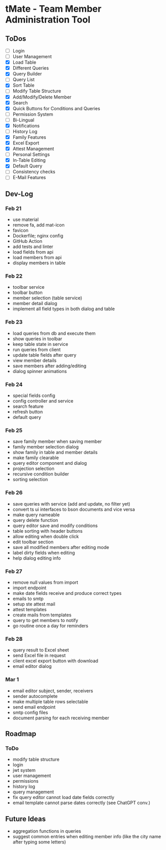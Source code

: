 # tMate - Team Member Administration Tool

## ToDos

 - [ ] Login
 - [ ] User Management
 - [x] Load Table
 - [x] Different Queries
 - [x] Query Builder
 - [ ] Query List
 - [x] Sort Table
 - [ ] Modify Table Structure
 - [x] Add/Modify/Delete Member
 - [x] Search
 - [x] Quick Buttons for Conditions and Queries
 - [ ] Permission System
 - [ ] Bi-Lingual
 - [x] Notifications
 - [ ] History Log
 - [x] Family Features
 - [x] Excel Export
 - [x] Attest Management
 - [ ] Personal Settings
 - [x] In-Table Editing
 - [x] Default Query
 - [ ] Consistency checks
 - [ ] E-Mail Features

## Dev-Log

### Feb 21

- use material
- remove fa, add mat-icon
- favicon
- Dockerfile; nginx config
- GitHub Action
- add tests and linter
- load fields from api
- load members from api
- display members in table

### Feb 22

- toolbar service
- toolbar button
- member selection (table service)
- member detail dialog
- implement all field types in both dialog and table

### Feb 23

- load queries from db and execute them
- show queries in toolbar
- keep table state in service
- run queries from client
- update table fields after query
- view member details
- save members after adding/editing
- dialog spinner animations

### Feb 24

- special fields config
- config controller and service
- search feature
- refresh button
- default query

### Feb 25

- save family member when saving member
- family member selection dialog
- show family in table and member details
- make family clearable
- query editor component and dialog
- projection selection
- recursive condition builder
- sorting selection

### Feb 26

- save queries with service (add and update, no filter yet)
- convert ts ui interfaces to bson documents and vice versa
- make query nameable
- query delete function
- query editor save and modify conditions
- table sorting with header buttons
- allow editing when double click
- edit toolbar section
- save all modified members after editing mode
- label dirty fields when editing
- help dialog editing info

### Feb 27

- remove null values from import
- import endpoint
- make date fields receive and produce correct types
- emails to smtp
- setup ste attest mail
- attest templates
- create mails from templates
- query to get members to notify
- go routine once a day for reminders

### Feb 28

- query result to Excel sheet
- send Excel file in request
- client excel export button with download
- email editor dialog

### Mar 1

- email editor subject, sender, receivers
- sender autocomplete
- make multiple table rows selectable
- send email endpoint
- smtp config files
- document parsing for each receiving member 

## Roadmap

### ToDo

- modify table structure
- login
- jwt system
- user management
- permissions
- history log
- query management
- fix query editor cannot load date fields correctly
- email template cannot parse dates correctly (see ChatGPT conv.)

## Future Ideas

- aggregation functions in queries
- suggest common entries when editing member info (like the city name after typing some letters)